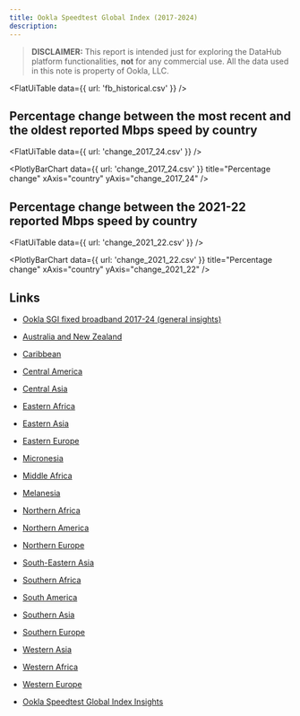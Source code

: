 ```yaml
---
title: Ookla Speedtest Global Index (2017-2024)
description: 
---
```


> **DISCLAIMER:** This report is intended just for exploring the DataHub platform functionalities, **not** for any commercial use. All the data used in this note is property of Ookla, LLC.

<FlatUiTable
  data={{
    url: 'fb_historical.csv'
  }}
/>

## Percentage change between the most recent and the oldest reported Mbps speed by country

<FlatUiTable
  data={{
    url: 'change_2017_24.csv'
  }}
/> 

<PlotlyBarChart
  data={{
    url: 'change_2017_24.csv'
  }}
  title="Percentage change"
  xAxis="country"
  yAxis="change_2017_24"
/>

## Percentage change between the 2021-22 reported Mbps speed by country

<FlatUiTable
  data={{
    url: 'change_2021_22.csv'
  }}
/> 

<PlotlyBarChart
  data={{
    url: 'change_2021_22.csv'
  }}
  title="Percentage change"
  xAxis="country"
  yAxis="change_2021_22"
/>

## Links

- [Ookla SGI fixed broadband 2017-24 (general insights)](https://datahub.io/@cheredia19/ookla-speedtest-global-index-fixed-broadband-2017-2024)

- [Australia and New Zealand](https://datahub.io/@cheredia19/ookla-sgi-broadband-2017-24-aus-nz)

- [Caribbean](https://datahub.io/@cheredia19/ookla-speedtest-global-index-fixed-broadband-2017-2024-cb)

- [Central America](https://datahub.io/@cheredia19/ookla-speedtest-global-index-fixed-broadband-2017-2024-cent-am)

- [Central Asia](https://datahub.io/@cheredia19/ookla-speedtest-global-index-fixed-broadband-2017-2024-cent-as)

- [Eastern Africa](https://datahub.io/@cheredia19/ookla-speedtest-global-index-fixed-broadband-2017-2024-east-af)

- [Eastern Asia](https://datahub.io/@cheredia19/ookla-speedtest-global-index-fixed-broadband-2017-2024-east-as)

- [Eastern Europe](https://datahub.io/@cheredia19/ookla-speedtest-global-index-fixed-broadband-2017-2024-east-eu)

- [Micronesia](https://datahub.io/@cheredia19/ookla-speedtest-global-index-fixed-broadband-2017-2024-mcn)

- [Middle Africa](https://datahub.io/@cheredia19/ookla-speedtest-global-index-fixed-broadband-2017-2024-mid-af)

- [Melanesia](https://datahub.io/@cheredia19/ookla-speedtest-global-index-fixed-broadband-2017-2024-mln)

- [Northern Africa](https://datahub.io/@cheredia19/ookla-speedtest-global-index-fixed-broadband-2017-2024-nor-af)

- [Northern America](https://datahub.io/@cheredia19/ookla-speedtest-global-index-fixed-broadband-2017-2024-nor-am)

- [Northern Europe](https://datahub.io/@cheredia19/ookla-speedtest-global-index-fixed-broadband-2017-2024-nor-eu)

- [South-Eastern Asia](https://datahub.io/@cheredia19/ookla-speedtest-global-index-fixed-broadband-2017-2024-se-as)

- [Southern Africa](https://datahub.io/@cheredia19/ookla-speedtest-global-index-fixed-broadband-2017-2024-sou-af)

- [South America](https://datahub.io/@cheredia19/ookla-speedtest-global-index-fixed-broadband-2017-2024-sou-am)

- [Southern Asia](https://datahub.io/@cheredia19/ookla-speedtest-global-index-fixed-broadband-2017-2024-sou-as)

- [Southern Europe](https://datahub.io/@cheredia19/ookla-speedtest-global-index-fixed-broadband-2017-2024-sou-eu)

- [Western Asia](https://datahub.io/@cheredia19/ookla-speedtest-global-index-fixed-broadband-2017-2024-west-as)

- [Western Africa](https://datahub.io/@cheredia19/ookla-speedtest-global-index-fixed-broadband-2017-2024-west-af)

- [Western Europe](https://datahub.io/@cheredia19/ookla-speedtest-global-index-fixed-broadband-2017-2024-west-eu)

- [Ookla Speedtest Global Index Insights](https://datahub.io/@cheredia19/ookla-speedtest-global-index-insights)

